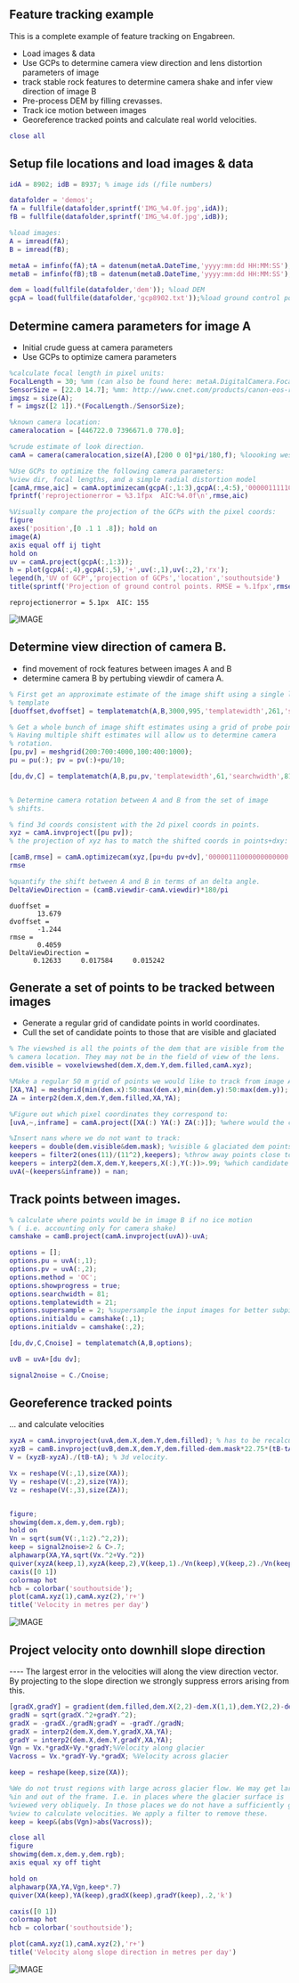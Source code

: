 

Feature tracking example
----------------------------------------------------------

This is a complete example of feature tracking on Engabreen.

   + Load images & data
   + Use GCPs to determine camera view direction and lens distortion   parameters of image
   + track stable rock features to determine camera shake and infer view direction   of image B
   + Pre-process DEM by filling crevasses.
   + Track ice motion between images
   + Georeference tracked points and calculate real world velocities.
```matlab
close all
```


Setup file locations and load images & data
----------------------------------------------------------

```matlab
idA = 8902; idB = 8937; % image ids (/file numbers)

datafolder = 'demos';
fA = fullfile(datafolder,sprintf('IMG_%4.0f.jpg',idA));
fB = fullfile(datafolder,sprintf('IMG_%4.0f.jpg',idB));

%load images:
A = imread(fA);
B = imread(fB);

metaA = imfinfo(fA);tA = datenum(metaA.DateTime,'yyyy:mm:dd HH:MM:SS');
metaB = imfinfo(fB);tB = datenum(metaB.DateTime,'yyyy:mm:dd HH:MM:SS');

dem = load(fullfile(datafolder,'dem')); %load DEM
gcpA = load(fullfile(datafolder,'gcp8902.txt'));%load ground control points for image A
```


Determine camera parameters for image A
----------------------------------------------------------

   + Initial crude guess at camera parameters
   + Use GCPs to optimize camera parameters
```matlab
%calculate focal length in pixel units:
FocalLength = 30; %mm (can also be found here: metaA.DigitalCamera.FocalLength)
SensorSize = [22.0 14.7]; %mm: http://www.cnet.com/products/canon-eos-rebel-t3/specs/
imgsz = size(A);
f = imgsz([2 1]).*(FocalLength./SensorSize);

%known camera location:
cameralocation = [446722.0 7396671.0 770.0];

%crude estimate of look direction.
camA = camera(cameralocation,size(A),[200 0 0]*pi/180,f); %loooking west

%Use GCPs to optimize the following camera parameters:
%view dir, focal lengths, and a simple radial distortion model
[camA,rmse,aic] = camA.optimizecam(gcpA(:,1:3),gcpA(:,4:5),'00000111110010000000');
fprintf('reprojectionerror = %3.1fpx  AIC:%4.0f\n',rmse,aic)

%Visually compare the projection of the GCPs with the pixel coords:
figure
axes('position',[0 .1 1 .8]); hold on
image(A)
axis equal off ij tight
hold on
uv = camA.project(gcpA(:,1:3));
h = plot(gcpA(:,4),gcpA(:,5),'+',uv(:,1),uv(:,2),'rx');
legend(h,'UV of GCP','projection of GCPs','location','southoutside')
title(sprintf('Projection of ground control points. RMSE = %.1fpx',rmse))
```

```
reprojectionerror = 5.1px  AIC: 155

```
    
![IMAGE](demoengabreen_01.png)


Determine view direction of camera B.
----------------------------------------------------------

   + find movement of rock features between images A and B
   + determine camera B by pertubing viewdir of camera A.
```matlab
% First get an approximate estimate of the image shift using a single large
% template
[duoffset,dvoffset] = templatematch(A,B,3000,995,'templatewidth',261,'searchwidth',400,'supersample',0.5,'showprogress',false)

% Get a whole bunch of image shift estimates using a grid of probe points.
% Having multiple shift estimates will allow us to determine camera
% rotation.
[pu,pv] = meshgrid(200:700:4000,100:400:1000);
pu = pu(:); pv = pv(:)+pu/10;

[du,dv,C] = templatematch(A,B,pu,pv,'templatewidth',61,'searchwidth',81,'supersample',3,'initialdu',duoffset,'initialdv',dvoffset);


% Determine camera rotation between A and B from the set of image
% shifts.

% find 3d coords consistent with the 2d pixel coords in points.
xyz = camA.invproject([pu pv]);
% the projection of xyz has to match the shifted coords in points+dxy:

[camB,rmse] = camA.optimizecam(xyz,[pu+du pv+dv],'00000111000000000000'); %optimize 3 view direction angles to determine camera B.
rmse

%quantify the shift between A and B in terms of an delta angle.
DeltaViewDirection = (camB.viewdir-camA.viewdir)*180/pi
```

```
duoffset =
       13.679
dvoffset =
       -1.244
rmse =
       0.4059
DeltaViewDirection =
      0.12633     0.017584     0.015242

```
    

Generate a set of points to be tracked between images
----------------------------------------------------------

   + Generate a regular grid of candidate points in world coordinates.
   + Cull the set of candidate points to those that are visible and glaciated
```matlab
% The viewshed is all the points of the dem that are visible from the
% camera location. They may not be in the field of view of the lens.
dem.visible = voxelviewshed(dem.X,dem.Y,dem.filled,camA.xyz);

%Make a regular 50 m grid of points we would like to track from image A
[XA,YA] = meshgrid(min(dem.x):50:max(dem.x),min(dem.y):50:max(dem.y));
ZA = interp2(dem.X,dem.Y,dem.filled,XA,YA);

%Figure out which pixel coordinates they correspond to:
[uvA,~,inframe] = camA.project([XA(:) YA(:) ZA(:)]); %where would the candidate points be in image A

%Insert nans where we do not want to track:
keepers = double(dem.visible&dem.mask); %visible & glaciated dem points
keepers = filter2(ones(11)/(11^2),keepers); %throw away points close to the edge of visibility
keepers = interp2(dem.X,dem.Y,keepers,X(:),Y(:))>.99; %which candidate points fullfill the criteria.
uvA(~(keepers&inframe)) = nan;
```


Track points between images.
----------------------------------------------------------

```matlab
% calculate where points would be in image B if no ice motion
% ( i.e. accounting only for camera shake)
camshake = camB.project(camA.invproject(uvA))-uvA;

options = [];
options.pu = uvA(:,1);
options.pv = uvA(:,2);
options.method = 'OC';
options.showprogress = true;
options.searchwidth = 81;
options.templatewidth = 21;
options.supersample = 2; %supersample the input images for better subpixel estimation
options.initialdu = camshake(:,1);
options.initialdv = camshake(:,2);

[du,dv,C,Cnoise] = templatematch(A,B,options);

uvB = uvA+[du dv];

signal2noise = C./Cnoise;
```


Georeference tracked points
----------------------------------------------------------

... and calculate velocities

```matlab
xyzA = camA.invproject(uvA,dem.X,dem.Y,dem.filled); % has to be recalculated because uvA has been rounded.
xyzB = camB.invproject(uvB,dem.X,dem.Y,dem.filled-dem.mask*22.75*(tB-tA)/365); % impose a thinning of the DEM of 23m/yr between images.
V = (xyzB-xyzA)./(tB-tA); % 3d velocity.

Vx = reshape(V(:,1),size(XA));
Vy = reshape(V(:,2),size(YA));
Vz = reshape(V(:,3),size(ZA));


figure;
showimg(dem.x,dem.y,dem.rgb);
hold on
Vn = sqrt(sum(V(:,1:2).^2,2));
keep = signal2noise>2 & C>.7;
alphawarp(XA,YA,sqrt(Vx.^2+Vy.^2))
quiver(xyzA(keep,1),xyzA(keep,2),V(keep,1)./Vn(keep),V(keep,2)./Vn(keep),.2,'k')
caxis([0 1])
colormap hot
hcb = colorbar('southoutside');
plot(camA.xyz(1),camA.xyz(2),'r+')
title('Velocity in metres per day')
```

![IMAGE](demoengabreen_02.png)


Project velocity onto downhill slope direction
----------------------------------------------------------

---- The largest error in the velocities will along the view direction vector. By projecting to the slope direction we strongly suppress errors arising from this.

```matlab
[gradX,gradY] = gradient(dem.filled,dem.X(2,2)-dem.X(1,1),dem.Y(2,2)-dem.Y(1,1));
gradN = sqrt(gradX.^2+gradY.^2);
gradX = -gradX./gradN;gradY = -gradY./gradN;
gradX = interp2(dem.X,dem.Y,gradX,XA,YA);
gradY = interp2(dem.X,dem.Y,gradY,XA,YA);
Vgn = Vx.*gradX+Vy.*gradY;%Velocity along glacier
Vacross = Vx.*gradY-Vy.*gradX; %Velocity across glacier

keep = reshape(keep,size(XA));

%We do not trust regions with large across glacier flow. We may get large errors where the motion is
%in and out of the frame. I.e. in places where the glacier surface is
%viewed very obliquely. In those places we do not have a sufficiently good
%view to calculate velocities. We apply a filter to remove these.
keep = keep&(abs(Vgn)>abs(Vacross));

close all
figure
showimg(dem.x,dem.y,dem.rgb);
axis equal xy off tight

hold on
alphawarp(XA,YA,Vgn,keep*.7)
quiver(XA(keep),YA(keep),gradX(keep),gradY(keep),.2,'k')

caxis([0 1])
colormap hot
hcb = colorbar('southoutside');

plot(camA.xyz(1),camA.xyz(2),'r+')
title('Velocity along slope direction in metres per day')
```

![IMAGE](demoengabreen_03.png)

